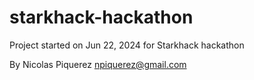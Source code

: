 # starkhack-hackathon

Project started on Jun 22, 2024 for Starkhack hackathon

By Nicolas Piquerez <npiquerez@gmail.com>